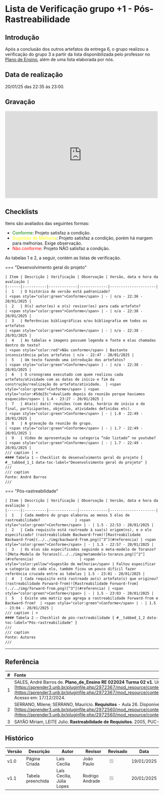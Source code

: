# Lista de Verificação grupo +1 - Pós-Rastreabilidade

## Introdução

Após a conclusão dos outros artefatos da entrega 6, o grupo realizou a verificação do grupo 3 a partir da lista disponibilizada pelo professor no [Plano de Ensino](https://aprender3.unb.br/pluginfile.php/2972367/mod_resource/content/52/Plano_de_Ensino%20RE%20022024%20Turma%2002%20v1.pdf), além de uma lista elaborada por nós.

## Data de realização

20/01/25 das 22:35 às 23:00.

## Gravação

<iframe width="500" height="285" src="https://www.youtube.com/embed/RtQ_KqVFaBM" title="Avaliação grupo +1 - Pós rastreabilidade - Grupo 02" frameborder="0" allow="accelerometer; autoplay; clipboard-write; encrypted-media; gyroscope; picture-in-picture; web-share" referrerpolicy="strict-origin-when-cross-origin" allowfullscreen></iframe>

## Checklists

Itens são avaliados das seguintes formas:

* <span style="color:green">Conforme</span>: Projeto satisfaz a condição.
* <span style="color:yellow">Sugestão de Melhoria</span>: Projeto satisfaz a condição, porém há margem para melhorias. Exige observação.
* <span style="color:red">Não conforme</span>: Projeto NÃO satisfaz a condição.
  

As tabelas 1 e 2, a seguir, contém as listas de verificação.

=== "Desenvolvimento geral do projeto"

    | Item | Descrição | Verificação | Observação | Versão, data e hora da avaliação |
    |------|:----------|-------------|-------------|---------------------|
    |  1   | O histórico de versão está padronizado?                                                                                                        | <span style="color:green">Conforme</span> | - | n/a - 22:36 - 20/01/2025 |
    |  2   | O(s) autor(es) e o(s) revisor(es) para cada artefato?                                                                                          | <span style="color:green">Conforme</span> | - | n/a - 22:38 - 20/01/2025 |
    |  3   | Referências bibliográficas e/ou bibliografia em todos os artefatos                                                                             | <span style="color:green">Conforme</span> | - | n/a - 22:38 - 20/01/2025 |
    |  4   | As tabelas e imagens possuem legenda e fonte e elas chamadas dentro do texto?                                                                  | <span style="color:red">Não conforme</span> | Bastante inconsistência pelos artefatos | n/a - 22:47 - 20/01/2025 |
    |  5   | Um texto fazendo uma introdução dos artefatos?                                                                                                 | <span style="color:green">Conforme</span> | - | n/a - 22:38 - 20/01/2025 |
    |  6   | O cronograma executado com quem realizou cada artefato/atividade com as datas de início e fim da construção/realização do artefato/atividade.  | <span style="color:green">Conforme</span> | <span style="color:#5de23c">Avaliado depois da reunião porque haviamos esquecido</span> | 1.4 - 23:27 - 20/01/2025 |
    |  7   | Ata(s) da(s) reuniões (com data, horário de início e do final, participantes, objetivo, atividades definidas etc).                             | <span style="color:green">Conforme</span> | - | 1.0 - 22:49 - 20/01/2025 |
    |  8   | A gravação da reunião do grupo.                                                                                                                | <span style="color:green">Conforme</span> | - | 1.7 - 22:49 - 20/01/2025 |
    |  9   | Vídeo de apresentação na categoria “não listado” no youtube?                                                                                   | <span style="color:green">Conforme</span> | - | 1.7 - 22:49 - 20/01/2025 |
    /// caption | <
    #### Tabela 1 — Checklist do desenvolvimento geral do projeto { #__tabbed_1_1 data-toc-label="Desenvolvimento geral do projeto" }
    ///
    /// caption
    Fonte: André Barros
    ///

=== "Pós-rastreabilidade"

    | Item | Descrição | Verificação | Observação | Versão, data e hora da avaliação |
    |------|:----------|-------------|-------------|---------------------|
    |  1   | Cada membro do grupo elaborou ao menos 5 elos de rastreabilidade?                | <span style="color:green">Conforme</span> | - | 1.5 - 22:53 - 20/01/2025 |
    |  2   | Cada requisito está rastreado à sua(s) origem(ns), e o elo especificado? (rastreabilidade Backward-from)![Rastreabilidade Backward-from](../../img/backward-from.png)[^3^](#referencia) | <span style="color:green">Conforme</span> | - | 1.5 - 22:57 - 20/01/2025 |
    |  3   | Os elos são especificados seguindo o meta-modelo de Toranzo? ![Meta-Modelo de Toranzo](../../img/metamodelo-toranzo.png)[^2^](#referencia)                     | <span style="color:yellow">Sugestão de melhoria</span> | Faltou especificar a categoria de cada elo, também ficou um pouco difícil fazer referência cruzada entre as tabelas | 1.5 - 23:01 - 20/01/2025 |
    |  4   | Cada requisito está rastreado ao(s) artefato(s) que originou? (rastreabilidade Forward-from)![Rastreabilidade Forward-from](../../img/forward-from.png)[^3^](#referencia) | <span style="color:green">Conforme</span> | - | 1.5 - 23:03 - 20/01/2025 |
    |  5   | Existe uma matriz que agrega a rastreabilidade Forward-from e Backward-from?  | <span style="color:green">Conforme</span> | - | 1.5 - 23:04 - 20/01/2025 | 
    /// caption | <
    #### Tabela 2 — Checklist de pós-rastreabilidade { #__tabbed_1_2 data-toc-label="Pós-rastreabilidade" }
    ///
    /// caption
    Fonte: Autores
    ///

---

## Referência

| # | Fonte|
|---|:------|
| 1 | SALES, André Barros de. **Plano_de_Ensino RE 022024 Turma 02 v1**. UnB Gama (FCTE). Disponível em: [https://aprender3.unb.br/pluginfile.php/2972367/mod_resource/content/52/Plano_de_Ensino%20RE%20022024%20Turma%2002%20v1.pdf](https://aprender3.unb.br/pluginfile.php/2972367/mod_resource/content/52/Plano_de_Ensino%20RE%20022024%20Turma%2002%20v1.pdf). Acesso em: 17/12/2024. |
| 2 | SERRANO, Milene; SERRANO, Maurício. **Requisitos** - Aula 26. Disponível em: [https://aprender3.unb.br/pluginfile.php/2972560/mod_resource/content/1/Requisitos%20-%20Aula%20026.pdf](https://aprender3.unb.br/pluginfile.php/2972560/mod_resource/content/1/Requisitos%20-%20Aula%20026.pdf)
| 3 | SAYÃO Miriam, LEITE Julio. **Rastreabilidade de Requisitos**. 2005, PUC-RJ. |

## Histórico

| Versão | Descrição                  | Autor                           | Revisor                  |                 Revisado          | Data       |
|--------|----------------------------|---------------------------------|--------------------------|-----------------------------------|------------|
| v1.0   | Página Criada              | Laís Cecília |  João Paulo                        | <input type="checkbox" onclick="return false;" disabled checked/> | 19/01/2025 |
| v1.1   | Tabela preenchida          | Laís Cecília, Júlia Lopes | Rodrigo Andrade | <input type="checkbox" onclick="return false;" disabled checked/> | 20/01/2025 |